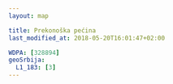 ```yaml
---
layout: map

title: Prekonoška pećina
last_modified_at: 2018-05-20T16:01:47+02:00

WDPA: [328894]
geoSrbija:
  L1_183: [3]
---
```

